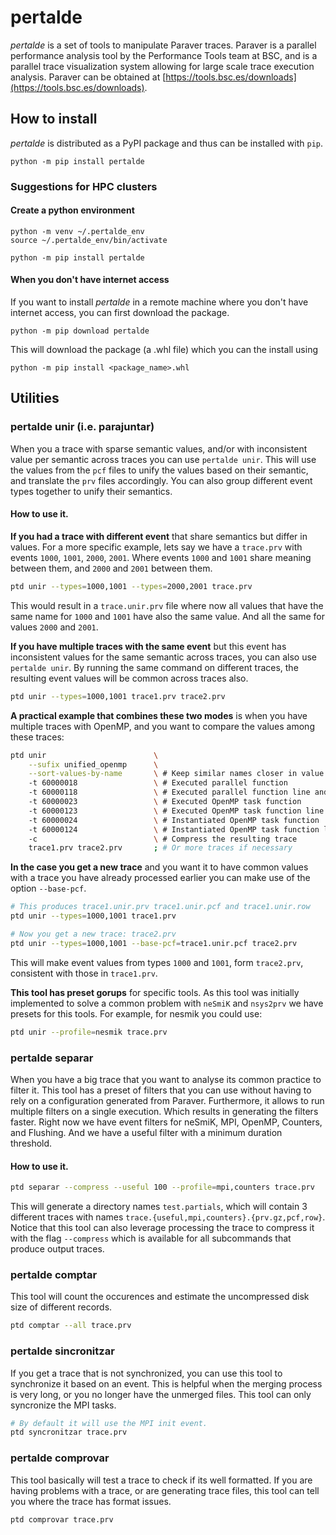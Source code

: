 
# pertalde

_pertalde_ is a set of tools to manipulate Paraver traces.  Paraver is a
parallel performance analysis tool by the Performance Tools team at BSC,
and is a parallel trace visualization system allowing for large scale
trace execution analysis. Paraver can be obtained at
[https://tools.bsc.es/downloads](https://tools.bsc.es/downloads).

## How to install

_pertalde_ is distributed as a PyPI package and thus can be installed
with `pip`. 
```
python -m pip install pertalde
```

### Suggestions for HPC clusters

#### Create a python environment

```
python -m venv ~/.pertalde_env
source ~/.pertalde_env/bin/activate

python -m pip install pertalde
```

#### When you don't have internet access

If you want to install _pertalde_ in a remote machine where you don't
have internet access, you can first download the package.
```
python -m pip download pertalde
```

This will download the package (a .whl file) which you can the install
using
```
python -m pip install <package_name>.whl
```

## Utilities

### pertalde unir (i.e. parajuntar)

When you a trace with sparse semantic values, and/or with inconsistent
value per semantic across traces you can use `pertalde unir`. This will
use the values from the `pcf` files to unify the values based on their
semantic, and translate the `prv` files accordingly. You can also group
different event types together to unify their semantics.

#### How to use it.

**If you had a trace with different event** that share semantics but differ
in values. For a more specific example, lets say we have a `trace.prv`
with events `1000`, `1001`, `2000`, `2001`. Where events `1000` and
`1001` share meaning between them, and `2000` and `2001` between them.

```bash
ptd unir --types=1000,1001 --types=2000,2001 trace.prv
```

This would result in a `trace.unir.prv` file where now all values that
have the same name for `1000` and `1001` have also the same value. And
all the same for values `2000` and `2001`.

**If you have multiple traces with the same event** but this event has
inconsistent values for the same semantic across traces, you can also
use `pertalde unir`. By running the same command on different traces,
the resulting event values will be common across traces also.

```bash
ptd unir --types=1000,1001 trace1.prv trace2.prv
```

**A practical example that combines these two modes** is when you have
multiple traces with OpenMP, and you want to compare the values among
these traces:
```bash
ptd unir                        \
    --sufix unified_openmp      \
    --sort-values-by-name       \ # Keep similar names closer in value
    -t 60000018                 \ # Executed parallel function
    -t 60000118                 \ # Executed parallel function line and file
    -t 60000023                 \ # Executed OpenMP task function
    -t 60000123                 \ # Executed OpenMP task function line and file
    -t 60000024                 \ # Instantiated OpenMP task function
    -t 60000124                 \ # Instantiated OpenMP task function line and file
    -c                          \ # Compress the resulting trace
    trace1.prv trace2.prv       ; # Or more traces if necessary
```

**In the case you get a new trace** and you want it to have common
values with a trace you have already processed earlier you can make use
of the option `--base-pcf`.

```bash
# This produces trace1.unir.prv trace1.unir.pcf and trace1.unir.row
ptd unir --types=1000,1001 trace1.prv

# Now you get a new trace: trace2.prv
ptd unir --types=1000,1001 --base-pcf=trace1.unir.pcf trace2.prv
```

This will make event values from types `1000` and `1001`, form
`trace2.prv`, consistent with those in `trace1.prv`.

**This tool has preset gorups** for specific tools. As this tool was
initially implemented to solve a common problem with `neSmiK` and
`nsys2prv` we have presets for this tools. For example, for nesmik you
could use:

```bash
ptd unir --profile=nesmik trace.prv
```

### pertalde separar

When you have a big trace that you want to analyse its common practice
to filter it. This tool has a preset of filters that you can use without
having to rely on a configuration generated from Paraver. Furthermore,
it allows to run multiple filters on a single execution. Which results
in generating the filters faster. Right now we have event filters for neSmiK,
MPI, OpenMP, Counters, and Flushing. And we have a useful filter with a
minimum duration threshold.

#### How to use it.

```bash
ptd separar --compress --useful 100 --profile=mpi,counters trace.prv
```

This will generate a directory names `test.partials`, which will contain
3 different traces with names
`trace.{useful,mpi,counters}.{prv.gz,pcf,row}`. Notice that this tool
can also leverage processing the trace to compress it with the flag
`--compress` which is available for all subcommands that produce output
traces.

### pertalde comptar

This tool will count the occurences and estimate the uncompressed disk
size of different records.

```bash
ptd comptar --all trace.prv
```


### pertalde sincronitzar

If you get a trace that is not synchronized, you can use this tool to
synchronize it based on an event. This is helpful when the merging
process is very long, or you no longer have the unmerged files. This
tool can only syncronize the MPI tasks.

```bash
# By default it will use the MPI init event.
ptd syncronitzar trace.prv
```

### pertalde comprovar

This tool basically will test a trace to check if its well formatted. If
you are having problems with a trace, or are generating trace files,
this tool can tell you where the trace has format issues.

```bash
ptd comprovar trace.prv
```

